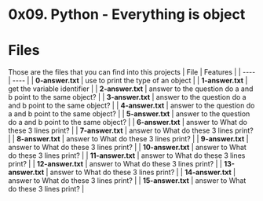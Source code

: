 # 0x09. Python - Everything is object
# Files
Those are the files that you can find into this projects
| File | Features |
| ---- | ---- |
| **0-answer.txt** | use to print the type of an object |
| **1-answer.txt** | get the variable identifier |
| **2-answer.txt** | answer to the question do a and b point to the same object? |
| **3-answer.txt** | answer to the question do a and b point to the same object? |
| **4-answer.txt** | answer to the question do a and b point to the same object? |
| **5-answer.txt** | answer to the question do a and b point to the same object? |
| **6-answer.txt** | answer to What do these 3 lines print? |
| **7-answer.txt** | answer to What do these 3 lines print? |
| **8-answer.txt** | answer to What do these 3 lines print? |
| **9-answer.txt** | answer to What do these 3 lines print? |
| **10-answer.txt** | answer to What do these 3 lines print? |
| **11-answer.txt** | answer to What do these 3 lines print? |
| **12-answer.txt** | answer to What do these 3 lines print? |
| **13-answer.txt** | answer to What do these 3 lines print? |
| **14-answer.txt** | answer to What do these 3 lines print? |
| **15-answer.txt** | answer to What do these 3 lines print? |
